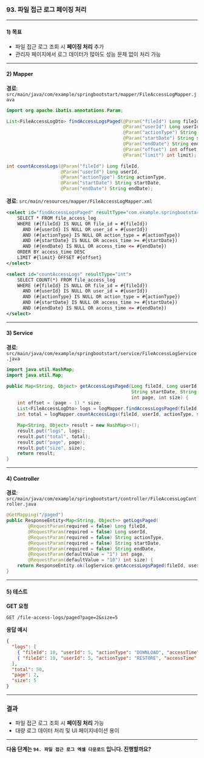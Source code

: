 ### 93. 파일 접근 로그 페이징 처리

---

#### 1) **목표**

* 파일 접근 로그 조회 시 **페이징 처리** 추가
* 관리자 페이지에서 로그 데이터가 많아도 성능 문제 없이 처리 가능

---

#### 2) **Mapper**

**경로**: `src/main/java/com/example/springbootstart/mapper/FileAccessLogMapper.java`

```java
import org.apache.ibatis.annotations.Param;

List<FileAccessLogDto> findAccessLogsPaged(@Param("fileId") Long fileId,
                                           @Param("userId") Long userId,
                                           @Param("actionType") String actionType,
                                           @Param("startDate") String startDate,
                                           @Param("endDate") String endDate,
                                           @Param("offset") int offset,
                                           @Param("limit") int limit);

int countAccessLogs(@Param("fileId") Long fileId,
                    @Param("userId") Long userId,
                    @Param("actionType") String actionType,
                    @Param("startDate") String startDate,
                    @Param("endDate") String endDate);
```

**경로**: `src/main/resources/mapper/FileAccessLogMapper.xml`

```xml
<select id="findAccessLogsPaged" resultType="com.example.springbootstart.dto.FileAccessLogDto">
    SELECT * FROM file_access_log
    WHERE (#{fileId} IS NULL OR file_id = #{fileId})
      AND (#{userId} IS NULL OR user_id = #{userId})
      AND (#{actionType} IS NULL OR action_type = #{actionType})
      AND (#{startDate} IS NULL OR access_time >= #{startDate})
      AND (#{endDate} IS NULL OR access_time <= #{endDate})
    ORDER BY access_time DESC
    LIMIT #{limit} OFFSET #{offset}
</select>

<select id="countAccessLogs" resultType="int">
    SELECT COUNT(*) FROM file_access_log
    WHERE (#{fileId} IS NULL OR file_id = #{fileId})
      AND (#{userId} IS NULL OR user_id = #{userId})
      AND (#{actionType} IS NULL OR action_type = #{actionType})
      AND (#{startDate} IS NULL OR access_time >= #{startDate})
      AND (#{endDate} IS NULL OR access_time <= #{endDate})
</select>
```

---

#### 3) **Service**

**경로**: `src/main/java/com/example/springbootstart/service/FileAccessLogService.java`

```java
import java.util.HashMap;
import java.util.Map;

public Map<String, Object> getAccessLogsPaged(Long fileId, Long userId, String actionType,
                                              String startDate, String endDate,
                                              int page, int size) {
    int offset = (page - 1) * size;
    List<FileAccessLogDto> logs = logMapper.findAccessLogsPaged(fileId, userId, actionType, startDate, endDate, offset, size);
    int total = logMapper.countAccessLogs(fileId, userId, actionType, startDate, endDate);

    Map<String, Object> result = new HashMap<>();
    result.put("logs", logs);
    result.put("total", total);
    result.put("page", page);
    result.put("size", size);
    return result;
}
```

---

#### 4) **Controller**

**경로**: `src/main/java/com/example/springbootstart/controller/FileAccessLogController.java`

```java
@GetMapping("/paged")
public ResponseEntity<Map<String, Object>> getLogsPaged(
        @RequestParam(required = false) Long fileId,
        @RequestParam(required = false) Long userId,
        @RequestParam(required = false) String actionType,
        @RequestParam(required = false) String startDate,
        @RequestParam(required = false) String endDate,
        @RequestParam(defaultValue = "1") int page,
        @RequestParam(defaultValue = "10") int size) {
    return ResponseEntity.ok(logService.getAccessLogsPaged(fileId, userId, actionType, startDate, endDate, page, size));
}
```

---

#### 5) **테스트**

**GET 요청**

```
GET /file-access-logs/paged?page=2&size=5
```

**응답 예시**

```json
{
  "logs": [
    { "fileId": 10, "userId": 5, "actionType": "DOWNLOAD", "accessTime": "2025-08-03T12:30:00" },
    { "fileId": 10, "userId": 5, "actionType": "RESTORE", "accessTime": "2025-08-03T12:31:00" }
  ],
  "total": 50,
  "page": 2,
  "size": 5
}
```

---

### 결과

* 파일 접근 로그 조회 시 **페이징 처리** 가능
* 대량 로그 데이터 처리 및 UI 페이지네이션 용이

---

**다음 단계는 `94. 파일 접근 로그 엑셀 다운로드` 입니다. 진행할까요?**
